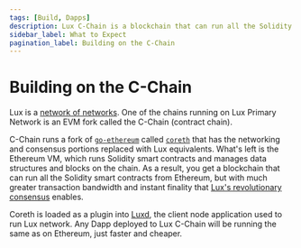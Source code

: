 ```yaml
---
tags: [Build, Dapps]
description: Lux C-Chain is a blockchain that can run all the Solidity smart contracts from Ethereum, but with much greater transaction bandwidth and instant finality from Lux's revolutionary consensus mechanism.
sidebar_label: What to Expect
pagination_label: Building on the C-Chain
---
```


# Building on the C-Chain

Lux is a [network of networks](learn/lux/platform.md). One of the chains
running on Lux Primary Network is an EVM fork called the C-Chain (contract chain).

C-Chain runs a fork of [`go-ethereum`](https://geth.ethereum.org/docs/rpc/server)
called [`coreth`](https://github.com/luxdefi/coreth) that has the networking and
consensus portions replaced with Lux equivalents. What's left is the
Ethereum VM, which runs Solidity smart contracts and manages data structures and
blocks on the chain. As a result, you get a blockchain that can run all the
Solidity smart contracts from Ethereum, but with much greater transaction
bandwidth and instant finality that
[Lux's revolutionary consensus](learn/lux/consensus.md) enables.

Coreth is loaded as a plugin into
[Luxd](https://github.com/luxdefi/luxd), the client node
application used to run Lux network. Any Dapp deployed to Lux C-Chain will be running
the same as on Ethereum, just faster and cheaper.
